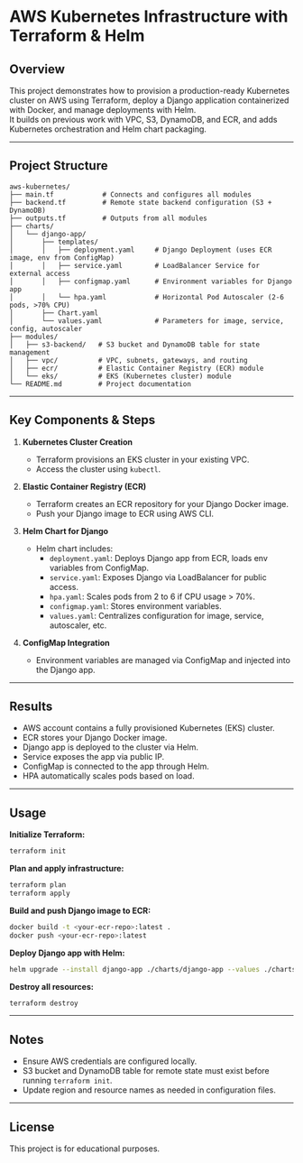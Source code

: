 # AWS Kubernetes Infrastructure with Terraform & Helm

## Overview

This project demonstrates how to provision a production-ready Kubernetes cluster on AWS using Terraform, deploy a Django application containerized with Docker, and manage deployments with Helm.  
It builds on previous work with VPC, S3, DynamoDB, and ECR, and adds Kubernetes orchestration and Helm chart packaging.

---

## Project Structure

```
aws-kubernetes/
├── main.tf            # Connects and configures all modules
├── backend.tf         # Remote state backend configuration (S3 + DynamoDB)
├── outputs.tf         # Outputs from all modules
├── charts/
│   └── django-app/
│       ├── templates/
│       │   ├── deployment.yaml     # Django Deployment (uses ECR image, env from ConfigMap)
│       │   ├── service.yaml        # LoadBalancer Service for external access
│       │   ├── configmap.yaml      # Environment variables for Django app
│       │   └── hpa.yaml            # Horizontal Pod Autoscaler (2-6 pods, >70% CPU)
│       ├── Chart.yaml
│       └── values.yaml             # Parameters for image, service, config, autoscaler
├── modules/
│   ├── s3-backend/   # S3 bucket and DynamoDB table for state management
│   ├── vpc/          # VPC, subnets, gateways, and routing
│   ├── ecr/          # Elastic Container Registry (ECR) module
│   └── eks/          # EKS (Kubernetes cluster) module
└── README.md         # Project documentation
```

---

## Key Components & Steps

1. **Kubernetes Cluster Creation**

   - Terraform provisions an EKS cluster in your existing VPC.
   - Access the cluster using `kubectl`.

2. **Elastic Container Registry (ECR)**

   - Terraform creates an ECR repository for your Django Docker image.
   - Push your Django image to ECR using AWS CLI.

3. **Helm Chart for Django**

   - Helm chart includes:
     - `deployment.yaml`: Deploys Django app from ECR, loads env variables from ConfigMap.
     - `service.yaml`: Exposes Django via LoadBalancer for public access.
     - `hpa.yaml`: Scales pods from 2 to 6 if CPU usage > 70%.
     - `configmap.yaml`: Stores environment variables.
     - `values.yaml`: Centralizes configuration for image, service, autoscaler, etc.

4. **ConfigMap Integration**
   - Environment variables are managed via ConfigMap and injected into the Django app.

---

## Results

- AWS account contains a fully provisioned Kubernetes (EKS) cluster.
- ECR stores your Django Docker image.
- Django app is deployed to the cluster via Helm.
- Service exposes the app via public IP.
- ConfigMap is connected to the app through Helm.
- HPA automatically scales pods based on load.

---

## Usage

**Initialize Terraform:**

```bash
terraform init
```

**Plan and apply infrastructure:**

```bash
terraform plan
terraform apply
```

**Build and push Django image to ECR:**

```bash
docker build -t <your-ecr-repo>:latest .
docker push <your-ecr-repo>:latest
```

**Deploy Django app with Helm:**

```bash
helm upgrade --install django-app ./charts/django-app --values ./charts/django-app/values.yaml
```

**Destroy all resources:**

```bash
terraform destroy
```

---

## Notes

- Ensure AWS credentials are configured locally.
- S3 bucket and DynamoDB table for remote state must exist before running `terraform init`.
- Update region and resource names as needed in configuration files.

---

## License

This project is for educational purposes.
